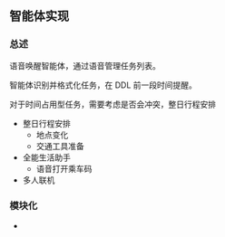## 智能体实现

### 总述

语音唤醒智能体，通过语音管理任务列表。

智能体识别并格式化任务，在 DDL 前一段时间提醒。

对于时间占用型任务，需要考虑是否会冲突，整日行程安排

- 整日行程安排
  - 地点变化
  - 交通工具准备
- 全能生活助手
  - 语音打开乘车码
- 多人联机

### 模块化

-